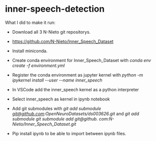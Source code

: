 # inner-speech-detection

What I did to make it run:

* Download all 3 N-Nieto git repositorys.
* https://github.com/N-Nieto/Inner_Speech_Dataset

* Install miniconda.

* Create conda environment for Inner_Speech_Dataset with *conda env create -f environment.yml*

* Register the conda environment as jupyter kernel with *python -m ipykernel install --user --name inner_speech*

* In VSCode add the inner_speech kernel as a python interpreter

* Select inner_speech as kernel in ipynb notebook

* Add git submodules with *git add submodule git@github.com:OpenNeuroDatasets/ds003626.git* and *git add submodule git submodule add git@github.
com:N-Nieto/Inner_Speech_Dataset.git*

* Pip install ipynb to be able to import between ipynb files.
